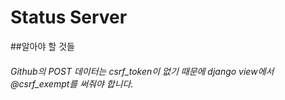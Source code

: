 # Status Server

##알아야 할 것들
###### Github의 POST 데이터는 csrf_token이 없기 때문에 django view에서 @csrf_exempt를 써줘야 합니다.

